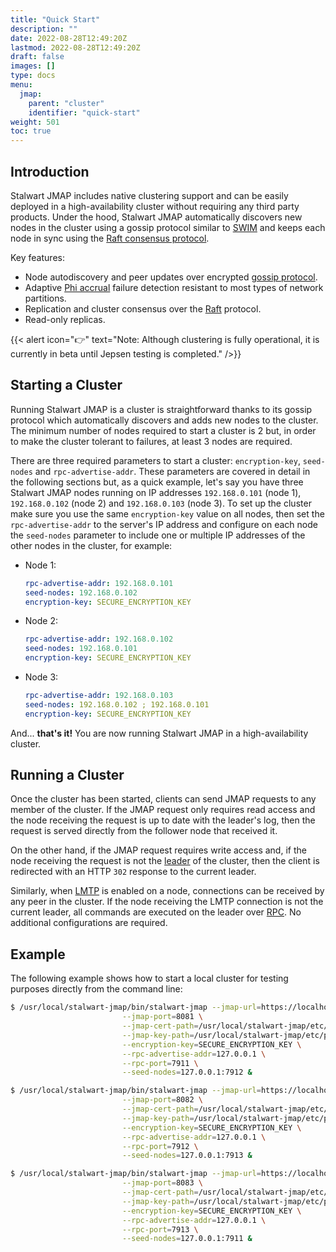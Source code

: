 ```yaml
---
title: "Quick Start"
description: ""
date: 2022-08-28T12:49:20Z
lastmod: 2022-08-28T12:49:20Z
draft: false
images: []
type: docs
menu:
  jmap:
    parent: "cluster"
    identifier: "quick-start"
weight: 501
toc: true
---
```


## Introduction

Stalwart JMAP includes native clustering support and can be easily deployed in a high-availability cluster without requiring any
third party products. Under the hood, Stalwart JMAP automatically discovers new nodes
in the cluster using a gossip protocol similar to [SWIM](https://ieeexplore.ieee.org/document/1028914)
and keeps each node in sync using the [Raft consensus protocol](https://raft.github.io/raft.pdf).

Key features:

- Node autodiscovery and peer updates over encrypted [gossip protocol](https://en.wikipedia.org/wiki/Gossip_protocol).
- Adaptive [Phi accrual](https://www.researchgate.net/publication/29682135_The_ph_accrual_failure_detector) failure detection resistant to most types of network partitions.
- Replication and cluster consensus over the [Raft](https://raft.github.io/raft.pdf) protocol.
- Read-only replicas.

{{< alert icon="👉" text="Note: Although clustering is fully operational, it is currently in beta until Jepsen testing is completed." />}}


## Starting a Cluster

Running Stalwart JMAP is a cluster is straightforward thanks to its gossip protocol which automatically discovers and adds
new nodes to the cluster. The minimum number of nodes required to start a cluster is 2 but, in order to make the cluster tolerant
to failures, at least 3 nodes are required. 

There are three required parameters to start a cluster: ``encryption-key``, ``seed-nodes`` and ``rpc-advertise-addr``. These parameters
are covered in detail in the following sections but, as a quick example, let's say you have three Stalwart JMAP nodes
running on IP addresses ``192.168.0.101`` (node 1), ``192.168.0.102`` (node 2) and ``192.168.0.103`` (node 3).
To set up the cluster make sure you use the same ``encryption-key`` value on all nodes, then set the ``rpc-advertise-addr`` to the server's
IP address and configure on each node the ``seed-nodes`` parameter to include one or multiple IP addresses of the other nodes in the cluster, for example:

- Node 1:
  ```yaml
  rpc-advertise-addr: 192.168.0.101
  seed-nodes: 192.168.0.102
  encryption-key: SECURE_ENCRYPTION_KEY
  ```
- Node 2:
  ```yaml
  rpc-advertise-addr: 192.168.0.102
  seed-nodes: 192.168.0.101
  encryption-key: SECURE_ENCRYPTION_KEY
  ```
- Node 3:
  ```yaml
  rpc-advertise-addr: 192.168.0.103
  seed-nodes: 192.168.0.102 ; 192.168.0.101
  encryption-key: SECURE_ENCRYPTION_KEY
  ```

And... __that's it!__ You are now running Stalwart JMAP in a high-availability cluster.

## Running a Cluster

Once the cluster has been started, clients can send JMAP requests to any member of the cluster. 
If the JMAP request only requires read access and the node receiving the request is up to date with the
leader's log, then the request is served directly from the follower node that received it.

On the other hand, if the JMAP request requires write access and, if the node receiving the request is not 
the [leader](/jmap/cluster/raft/#leader-elections) of the cluster, then the client is redirected with an HTTP ``302`` 
response to the current leader.

Similarly, when [LMTP](/jmap/configure/lmtp/) is enabled on a node, connections can be received by any
peer in the cluster. If the node receiving the LMTP connection is not the current leader, all commands
are executed on the leader over [RPC](/jmap/cluster/rpc/). No additional configurations are required.

## Example

The following example shows how to start a local cluster for testing purposes directly from the command line:

```bash
$ /usr/local/stalwart-jmap/bin/stalwart-jmap --jmap-url=https://localhost:8081 \
                         --jmap-port=8081 \
                         --jmap-cert-path=/usr/local/stalwart-jmap/etc/certs/jmap.crt \
                         --jmap-key-path=/usr/local/stalwart-jmap/etc/private/jmap.key \
                         --encryption-key=SECURE_ENCRYPTION_KEY \
                         --rpc-advertise-addr=127.0.0.1 \
                         --rpc-port=7911 \
                         --seed-nodes=127.0.0.1:7912 &

$ /usr/local/stalwart-jmap/bin/stalwart-jmap --jmap-url=https://localhost:8082 \
                         --jmap-port=8082 \
                         --jmap-cert-path=/usr/local/stalwart-jmap/etc/certs/jmap.crt \
                         --jmap-key-path=/usr/local/stalwart-jmap/etc/private/jmap.key \
                         --encryption-key=SECURE_ENCRYPTION_KEY \
                         --rpc-advertise-addr=127.0.0.1 \
                         --rpc-port=7912 \
                         --seed-nodes=127.0.0.1:7913 &

$ /usr/local/stalwart-jmap/bin/stalwart-jmap --jmap-url=https://localhost:8083 \
                         --jmap-port=8083 \
                         --jmap-cert-path=/usr/local/stalwart-jmap/etc/certs/jmap.crt \
                         --jmap-key-path=/usr/local/stalwart-jmap/etc/private/jmap.key \
                         --encryption-key=SECURE_ENCRYPTION_KEY \
                         --rpc-advertise-addr=127.0.0.1 \
                         --rpc-port=7913 \
                         --seed-nodes=127.0.0.1:7911 &
```

